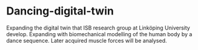 # Dancing-digital-twin
Expanding the digital twin that ISB research group at Linköping University develop. Expanding with biomechanical modelling of the human body by a dance sequence. Later acquired muscle forces will be analysed.
